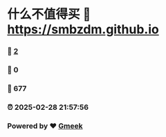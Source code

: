 # 什么不值得买 :link: https://smbzdm.github.io 
### :page_facing_up: [2](https://smbzdm.github.io/tag.html) 
### :speech_balloon: 0 
### :hibiscus: 677 
### :alarm_clock: 2025-02-28 21:57:56 
### Powered by :heart: [Gmeek](https://github.com/Meekdai/Gmeek)
